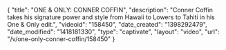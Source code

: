 {
    "title": "ONE & ONLY: CONNER COFFIN",
    "description": "Conner Coffin takes his signature power and style from Hawaii to Lowers to Tahiti in his One & Only edit.",
    "videoid": "158450",
    "date_created": "1398292479",
    "date_modified": "1418181330",
    "type": "captivate",
    "layout": "video",
    "url": "\/v\/one-only-conner-coffin\/158450"
}